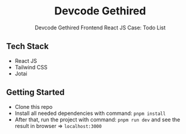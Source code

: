 <div align="center">
  <h1>Devcode Gethired</h1>
  <p>Devcode Gethired Frontend React JS Case: Todo List</p>
</div>

## Tech Stack

- React JS
- Tailwind CSS
- Jotai

## Getting Started

- Clone this repo
- Install all needed dependencies with command: `pnpm install`
- After that, run the project with command: `pnpm run dev` and see the result in browser => `localhost:3000`
